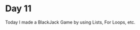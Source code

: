 Day 11
===================================================================================

Today I made a BlackJack Game by using Lists, For Loops, etc.

